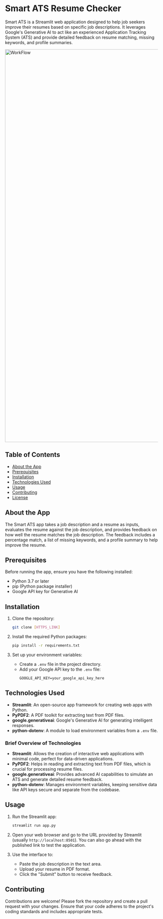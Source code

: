# Smart ATS Resume Checker
Smart ATS is a Streamlit web application designed to help job seekers improve their resumes based on specific job descriptions. It leverages Google's Generative AI to act like an experienced Application Tracking System (ATS) and provide detailed feedback on resume matching, missing keywords, and profile summaries.

<img width="1296" alt="WorkFlow" src="https://github.com/Deba951/Resume-ATS-Tracking-LLM-Project/assets/83878346/d91a4ebc-14a0-4fec-a278-7b478e2164a6">

## Table of Contents
- [About the App](#about-the-app)
- [Prerequisites](#prerequisites)
- [Installation](#installation)
- [Technologies Used](#technologies-used)
- [Usage](#usage)
- [Contributing](#contributing)
- [License](#license)

## About the App
The Smart ATS app takes a job description and a resume as inputs, evaluates the resume against the job description, and provides feedback on how well the resume matches the job description. The feedback includes a percentage match, a list of missing keywords, and a profile summary to help improve the resume.

## Prerequisites
Before running the app, ensure you have the following installed:
- Python 3.7 or later
- pip (Python package installer)
- Google API key for Generative AI

## Installation
1. Clone the repository:
    ```bash
    git clone [HTTPS_LINK]
    ```

2. Install the required Python packages:
    ```bash
    pip install -r requirements.txt
    ```

3. Set up your environment variables:
    - Create a `.env` file in the project directory.
    - Add your Google API key to the `.env` file:
        ```
        GOOGLE_API_KEY=your_google_api_key_here
        ```

## Technologies Used
- **Streamlit**: An open-source app framework for creating web apps with Python.
- **PyPDF2**: A PDF toolkit for extracting text from PDF files.
- **google.generativeai**: Google's Generative AI for generating intelligent responses.
- **python-dotenv**: A module to load environment variables from a `.env` file.

### Brief Overview of Technologies
- **Streamlit**: Allows the creation of interactive web applications with minimal code, perfect for data-driven applications.
- **PyPDF2**: Helps in reading and extracting text from PDF files, which is crucial for processing resume files.
- **google.generativeai**: Provides advanced AI capabilities to simulate an ATS and generate detailed resume feedback.
- **python-dotenv**: Manages environment variables, keeping sensitive data like API keys secure and separate from the codebase.

## Usage
1. Run the Streamlit app:
    ```bash
    streamlit run app.py
    ```

2. Open your web browser and go to the URL provided by Streamlit (usually `http://localhost:8501`).
You can also go ahead with the published link to test the application.

3. Use the interface to:
    - Paste the job description in the text area.
    - Upload your resume in PDF format.
    - Click the "Submit" button to receive feedback.

## Contributing
Contributions are welcome! Please fork the repository and create a pull request with your changes. Ensure that your code adheres to the project's coding standards and includes appropriate tests.

